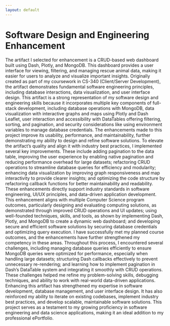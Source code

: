 ```yaml
---
layout: default
---
```


# Software Design and Engineering Enhancement

The artifact I selected for enhancement is a CRUD-based web dashboard built using Dash, Plotly, and MongoDB. This dashboard provides a user interface for viewing, filtering, and managing rescue animal data, making it easier for users to analyze and visualize important insights. Originally created as part of my coursework in CS-340 (Client/Server Development), the artifact demonstrates fundamental software engineering principles, including database interactions, data visualization, and user interface design.
This artifact is a strong representation of my software design and engineering skills because it incorporates multiple key components of full-stack development, including database operations with MongoDB, data visualization with interactive graphs and maps using Plotly and Dash Leaflet, user interaction and accessibility with DataTables offering filtering, sorting, and pagination, and security considerations like using environment variables to manage database credentials. The enhancements made to this project improve its usability, performance, and maintainability, further demonstrating my ability to design and refine software solutions.
To elevate the artifact’s quality and align it with industry best practices, I implemented several key improvements. These include adding pagination to the data table, improving the user experience by enabling native pagination and reducing performance overhead for large datasets; refactoring CRUD operations to streamline database queries for efficiency and modularity; enhancing data visualization by improving graph responsiveness and map interactivity to provide clearer insights; and optimizing the code structure by refactoring callback functions for better maintainability and readability. These enhancements directly support industry standards in software engineering, UI/UX principles, and data-driven application development.
This enhancement aligns with multiple Computer Science program outcomes, particularly designing and evaluating computing solutions, as demonstrated through improved CRUD operations and UI updates; using well-founded techniques, skills, and tools, as shown by implementing Dash, Plotly, and MongoDB to create a dynamic web dashboard; and developing secure and efficient software solutions by securing database credentials and optimizing query execution. I have successfully met my planned course outcomes, and the enhancements have further strengthened my competency in these areas.
Throughout this process, I encountered several challenges, including managing database queries efficiently to ensure MongoDB queries were optimized for performance, especially when handling large datasets; structuring Dash callbacks effectively to prevent unnecessary re-rendering; and learning how to implement pagination in Dash’s DataTable system and integrating it smoothly with CRUD operations. These challenges helped me refine my problem-solving skills, debugging techniques, and ability to work with real-world data-driven applications.
Enhancing this artifact has strengthened my expertise in software development, database management, and user interface design. It has also reinforced my ability to iterate on existing codebases, implement industry best practices, and develop scalable, maintainable software solutions. 
This project serves as a testament to my growing proficiency in software engineering and data science applications, making it an ideal addition to my professional ePortfolio.
